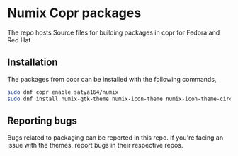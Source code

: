 # Numix Copr packages
The repo hosts Source files for building packages in copr for Fedora and Red Hat

## Installation
The packages from copr can be installed with the following commands,

```sh
sudo dnf copr enable satya164/numix
sudo dnf install numix-gtk-theme numix-icon-theme numix-icon-theme-circle
```

## Reporting bugs
Bugs related to packaging can be reported in this repo. If you're facing an issue with the themes, report bugs in their respective repos.
